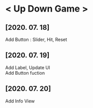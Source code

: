 # < Up Down Game >  

## [2020. 07. 18]  
Add Button : Slider, Hit, Reset  

## [2020. 07. 19]  
Add Label, Update UI  
Add Button fuction  

## [2020. 07. 20]  
Add Info View  